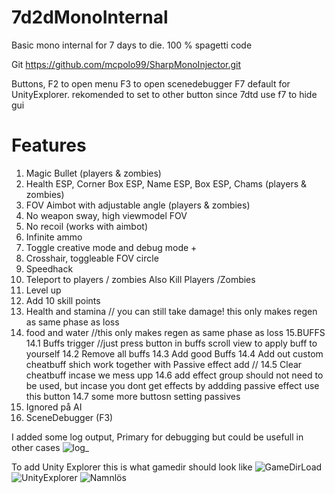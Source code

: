 
# 7d2dMonoInternal
Basic mono internal for 7 days to die. 100 % spagetti code

Git https://github.com/mcpolo99/SharpMonoInjector.git




Buttons, F2 to open menu
F3 to open scenedebugger
F7 default for UnityExplorer. rekomended to set to other button since 7dtd use f7 to hide gui

# Features
1. Magic Bullet (players & zombies)
2. Health ESP, Corner Box ESP, Name ESP, Box ESP, Chams (players & zombies)
3. FOV Aimbot with adjustable angle (players & zombies)
4. No weapon sway, high viewmodel FOV
5. No recoil (works with aimbot)
6. Infinite ammo
7. Toggle creative mode and debug mode +
8. Crosshair, toggleable FOV circle
9. Speedhack
10. Teleport to players / zombies Also Kill Players /Zombies
11. Level up
12. Add 10 skill points
13. Health and stamina  // you can still take damage! this only makes regen as same phase as loss
14. food and water //this only makes regen as same phase as loss
15.BUFFS
    14.1  Buffs trigger //just press button in buffs scroll view to apply buff to yourself
    14.2 Remove all buffs
    14.3 Add good Buffs
    14.4 Add out custom cheatbuff shich work together with Passive effect add //
    14.5 Clear cheatbuff incase we mess upp
    14.6 add effect group should not need to be used, but incase you dont get effects by addding passive effect use this button
    14.7 some more buttosn setting passives
16. Ignored på AI
17. SceneDebugger (F3)

I added some log output, Primary for debugging but could be usefull in other cases
![log_](https://github.com/mcpolo99/7d2dMonoInternal/assets/32239939/90c01af9-dbf6-44df-9a82-e5df20f1be37)

To add Unity Explorer this is what gamedir should look like
![GameDirLoad](https://github.com/mcpolo99/7d2dMonoInternal/assets/32239939/2f01e2a5-5aa3-4eac-832c-da4fd7194027)
![UnityExplorer](https://github.com/mcpolo99/7d2dMonoInternal/assets/32239939/653a4c75-4200-4e3f-af7d-a42cce1606d5)
![Namnlös](https://github.com/mcpolo99/7d2dMonoInternal/assets/32239939/3449f9a9-d5e5-42a0-9423-5a4e9168dad4)



